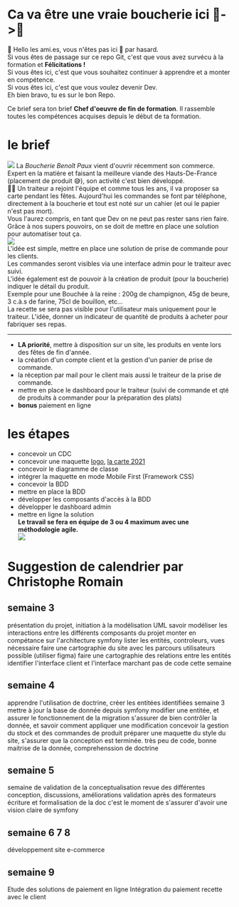 # Ca va être une vraie boucherie ici 🐄->🥩

👋 Hello les ami.es, vous n'êtes pas ici 📍 par hasard.  
Si vous êtes de passage sur ce repo Git, c'est que vous avez survécu à la formation et **Félicitations !**  
Si vous êtes ici, c'est que vous souhaitez continuer à apprendre et a monter en compétence.  
Si vous êtes ici, c'est que vous voulez devenir Dev.  
Eh bien bravo, tu es sur le bon Repo.

Ce brief sera ton brief **Chef d'oeuvre de fin de formation**. Il rassemble toutes les compétences acquises depuis le début de ta formation.

# le brief

![](./images/mockup_carte_recto_verso.jpg)
La _Boucherie Benoît Paux_ vient d'ouvrir récemment son commerce. Expert en la matière et faisant la meilleure viande des Hauts-De-France (placement de produit 😅), son activité c'est bien développé.  
🧑‍🍳 Un traiteur a rejoint l'équipe et comme tous les ans, il va proposer sa carte pendant les fêtes. Aujourd'hui les commandes se font par téléphone, directement à la boucherie et tout est noté sur un cahier (et oui le papier n'est pas mort).  
Vous l'aurez compris, en tant que Dev on ne peut pas rester sans rien faire. Grâce à nos supers pouvoirs, on se doit de mettre en place une solution pour automatiser tout ça.  
![](./images/giphy.gif)  
L'idée est simple, mettre en place une solution de prise de commande pour les clients.  
Les commandes seront visibles via une interface admin pour le traiteur avec suivi.  
L'idée également est de pouvoir à la création de produit (pour la boucherie) indiquer le détail du produit.  
Exemple pour une Bouchée à la reine : 200g de champignon, 45g de beure, 3 c.à.s de farine, 75cl de bouillon, etc...  
La recette se sera pas visible pour l'utilisateur mais uniquement pour le traiteur. L'idée, donner un indicateur de quantité de produits à acheter pour fabriquer ses repas.

---

- **LA priorité**, mettre à disposition sur un site, les produits en vente lors des fêtes de fin d'année.
- la création d'un compte client et la gestion d'un panier de prise de commande.
- la réception par mail pour le client mais aussi le traiteur de la prise de commande.
- mettre en place le dashboard pour le traiteur (suivi de commande et qté de produits à commander pour la préparation des plats)
- **bonus** paiement en ligne

# les étapes

- concevoir un CDC
- concevoir une maquette [logo](./images/logo@1000x.png), [la carte 2021](./images/menu_2021.jpg)
- concevoir le diagramme de classe
- intégrer la maquette en mode Mobile First (Framework CSS)
- concevoir la BDD
- mettre en place la BDD
- développer les composants d'accès à la BDD
- développer le dashboard admin
- mettre en ligne la solution  
  **Le travail se fera en équipe de 3 ou 4 maximum avec une méthodologie agile.**  
  ![](./images/logo@1000x.png)

# Suggestion de calendrier par Christophe Romain

## semaine 3

présentation du projet, initiation à la modélisation UML
savoir modéliser les interactions entre les différents composants du projet
monter en compétance sur l'architecture symfony
lister les entités, controleurs, vues nécessaire
faire une cartographie du site avec les parcours utilisateurs possible (utiliser figma)
faire une cartographie des relations entre les entités
identifier l'interface client et l'interface marchant
pas de code cette semaine

## semaine 4

apprendre l'utilisation de doctrine, créer les entitées identifiées semaine 3
mettre à jour la base de donnée depuis symfony
modifier une entitée, et assurer le fonctionnement de la migration
s'assurer de bien contrôler la donnée, et savoir comment appliquer une modification
concevoir la gestion du stock et des commandes de produit
préparer une maquette du style du site, s'assurer que la conception est terminée.
très peu de code, bonne maitrise de la donnée, comprehenssion de doctrine

## semaine 5

semaine de validation de la conceptualisation
revue des différentes conception, discussions, améliorations
validation après des formateurs
écriture et formalisation de la doc
c'est le moment de s'assurer d'avoir une vision claire de symfony

## semaine 6 7 8

développement site e-commerce

## semaine 9

Etude des solutions de paiement en ligne
Intégration du paiement
recette avec le client
